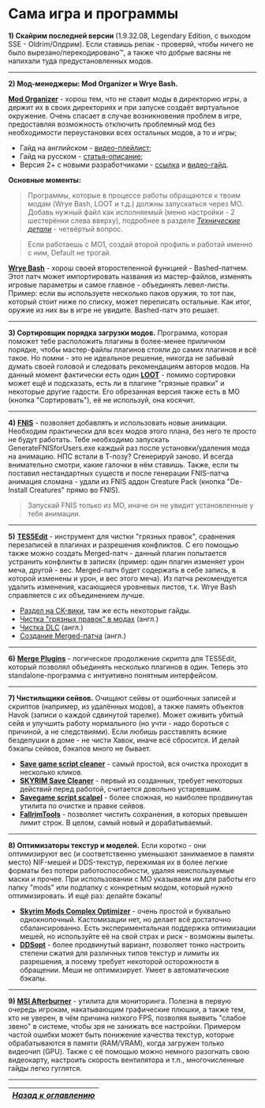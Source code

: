 # Сама игра и программы

**1) Скайрим последней версии** (1.9.32.08, Legendary Edition, с выходом SSE - Oldrim/Олдрим). Если ставишь репак - проверяй, чтобы ничего не было вырезано/перекодировано™, а также что добрые васяны не напихали туда предустановленных модов.

------

**2) Мод-менеджеры: Mod Organizer и Wrye Bash.**

[**Mod Organizer**](http://www.nexusmods.com/skyrim/mods/1334/?) - хорош тем, что не ставит моды в директорию игры, а держит их в своих директориях и при запуске создаёт виртуальное окружение. Очень спасает в случае возникновения проблем в игре, предоставляя возможность отключить проблемный мод без необходимости переустановки всех остальных модов, а то и игры;

+ Гайд на английском - [видео-плейлист](https://www.youtube.com/playlist?list=PLE7DlYarj-DcLS9LyjEqOJwFUQIIQewcK);
+ Гайд на русском - [статья-описание](http://gamer-mods.ru/load/tes_v_skyrim/instrumentarij/mod_organizer/59-1-0-2739);
+ Версия 2+ с новыми разработчиками - [ссылка](https://www.nexusmods.com/skyrimspecialedition/mods/6194/?) и [видео-гайд](https://www.youtube.com/watch?v=LwaC7gP7_JM).

**Основные моменты:**

> Программы, которые в процессе работы обращаются к твоим модам (Wrye Bash, LOOT и т.д.) должны запускаться через МО. Добавь нужный файл как исполняемый (меню настройки - 2 шестерёнки слева вверху), подробнее в разделе [*Технические детали*](../02_Self-Help/02_Технические_детали.md) - четвёртый вопрос.

> Если работаешь с МО1, создай второй профиль и работай именно с ним, Default не трогай.

[**Wrye Bash**](http://www.nexusmods.com/skyrim/mods/1840/?) - хорош своей второстепенной функцией - Bashed-патчем. Этот патч может импортировать названия из мастер-файлов, изменять игровые параметры и самое главное - объединять левел-листы. Пример: если вы используете несколько паков оружия, то тот пак, который стоит ниже по списку, может переписать остальные. Как итог, оружие из них вы в игре не увидите. Bashed-патч это решает.

------

**3) Сортировщик порядка загрузки модов.** Программа, которая поможет тебе расположить плагины в более-менее приличном порядке, чтобы мастер-файлы плагинов стояли до самих плагинов и всё такое. Но помни - это не идеальное решение, никогда не забывай думать своей головой и следовать рекомендациям авторов модов. На данный момент фактически есть один [**LOOT**](https://loot.github.io/) - помимо сортировки может ещё и подсказать, есть ли в плагине "грязные правки" и некоторые другие гадости. Его обрезанная версия также есть в МО (кнопка "Сортировать"), её не используй, она косячит.

------

**4)** [**FNIS**](http://www.nexusmods.com/skyrim/mods/11811/?) - позволяет добавлять и использовать новые анимации. Необходим практически для всех модов этого плана, без него те просто не будут работать. Тебе необходимо запускать GenerateFNISforUsers.exe каждый раз после установки/удаления мода на анимацию. НПС встали в Т-позу? Сгенерируй заново. И всегда внимательно смотри, какие галочки в нём ставишь. Также, если ты поставил нестандартных существ и после генерации FNIS-патча анимация сломана - удали из FNIS аддон Creature Pack (кнопка "De-Install Creatures" прямо во FNIS).

> Запускай FNIS только из МО, иначе он не увидит установленные у тебя анимации.

------

**5)** [**TES5Edit**](http://www.nexusmods.com/skyrim/mods/25859/?) - инструмент для чистки "грязных правок", сравнения перезаписей в плагинах и разрешения конфликтов. С его помощью также можно создать Merged-патч - данный плагин попытается устранить конфликты в записях (пример: один плагин изменяет урон меча, другой - вес. Merged-патч будет содержать в себе запись, в которой изменены и урон, и вес этого меча). Из патча рекомендуется удалить изменения, касающиеся уровневых листов, т.к. Wrye Bash справляется с их объединением лучше.

+ [Раздел на CK-вики](http://www.creationkit.com/index.php?title=Category:TES5Edit), там же есть некоторые гайды.
+ [Чистка "грязных правок" в модах](http://youtu.be/UOQO2S6HDBw) (англ.)
+ [Чистка DLC](http://youtu.be/Re8YBJm9l64) (англ.)
+ [Создание Merged-патча](http://youtu.be/BtLolEgVMTg) (англ.)

------

**6)** [**Merge Plugins**](http://www.nexusmods.com/skyrim/mods/69905/?) - логическое продолжение скрипта для TES5Edit, который позволял объединять несколько плагинов в один. Теперь это standalone-программа с интуитивно понятным интерфейсом.

------

**7) Чистильщики сейвов.** Очищают сейвы от ошибочных записей и скриптов (например, из удалённых модов), а также память объектов Havok (записи о каждой сдвинутой тарелке). Может оживить убитый сейв и улучшить работу нормального (но учти - надо бороться с причиной, а не следствиями). Если любишь расставлять всякие безделушки в доме - не чисти Хавок, иначе всё сбросится. И делай бэкапы сейвов, бэкапов много не бывает.

+ [**Save game script cleaner**](http://www.nexusmods.com/skyrim/mods/52363/?) - самый простой, вся очистка проходит в несколько кликов.
+ [**SKYRIM Save Cleaner**](http://www.nexusmods.com/skyrim/mods/31724/?) - первый из созданных, требует некоторых действий перед работой, считается довольно устаревшим.
+ [**Savegame script scalpel**](http://www.nexusmods.com/skyrim/mods/53045/?) - более сложная, но наиболее продвинутая утилита по очистке и правке сейвов.
+ [**FallrimTools**](https://www.nexusmods.com/skyrimspecialedition/mods/5031/?) - позволяет чистить сохранения, в которых превышен лимит строк. В целом, самый новый и дорабатываемый.

------

**8) Оптимизаторы текстур и моделей.** Если коротко - они оптимизируют вес (и соответственно уменьшают занимаемое в памяти место) NIF-мешей и DDS-текстур, пережимая их в более легкие форматы без потери работоспособности, удаляя неиспользуемые маски и прочее. При использовании с МО указываем им для работы его папку "mods" или подпапку с конкретным модом, который нужно оптимизировать. И ещё раз: делайте бэкапы!

+ [**Skyrim Mods Complex Optimizer**](http://www.nexusmods.com/skyrim/mods/13529/?) - очень простой и буквально однокнопочный. Кастомизации нет, но делает всё достаточно сбалансированно. Есть экспериментальная поддержка оптимизации мешей, но используйте её на свой страх и риск - возможны вылеты.
+ [**DDSopt**](http://www.nexusmods.com/skyrim/mods/5755/?) - более продвинутый вариант, позволяет тонко настроить степени сжатия для различных типов текстур и лимиты их разрешения, а посему требует некоторой осторожности в обращении. Меши не оптимизирует. Умеет в автоматические бэкапы.

------

**9) [MSI Afterburner](https://ru.msi.com/page/afterburner)** - утилита для мониторинга. Полезна в первую очередь игрокам, накатывающим графические плюшки, а также тем, кто не уверен, в чём причина низкого FPS, позволяя выявить "слабое звено" в системе, чтобы зря не занижать все настройки. Примером частой ошибки может быть понижение качества текстур, которые обрабатываются в памяти (RAM/VRAM), когда загружен только видеочип (GPU). Также с её помощью можно немного разогнать свою видеокарту, настроить скорость вентилятора и т.п., многочисленные гайды легко гуглятся.

------

|[*Назад к оглавлению*](../01_Оглавление.md)|
|:---:|

